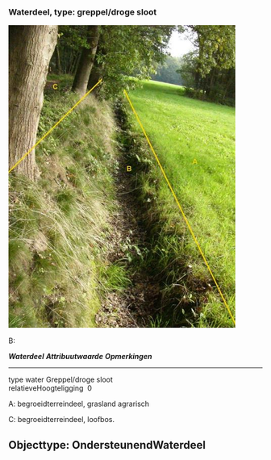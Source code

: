 <div>

### Waterdeel, type: greppel/droge sloot

![P1060135](media/image60.jpg)

B:

  ***Waterdeel***          ***Attribuutwaarde***   ***Opmerkingen***
  ------------------------ ----------------------- -------------------
  type water               Greppel/droge sloot     
  relatieveHoogteligging    0                       

A: begroeidterreindeel, grasland agrarisch

C: begroeidterreindeel, loofbos.

Objecttype: OndersteunendWaterdeel
----------------------------------

</div>
